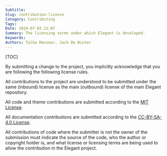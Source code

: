 ```yaml
---
Subtitle:
Slug: contribution-license
Category: Contributing
Tags:
Date: 2019-07-03 22:07
Summary: The licensing terms under which Elegant is developed.
Keywords:
Authors: Talha Mansoor, Jack De Winter
---
```


[TOC]

By submitting a change to the project, you implicitly acknowledge that you are following
the following license rules.

All contributions to the project are understood to be submitted under the same (inbound)
license as the main (outbound) license of the main Elegant repository.

All code and theme contributions are submitted according to the
[MIT License](https://spdx.org/licenses/MIT.html).

All documentation contributions are submitted according to the
[CC-BY-SA-4.0 License](https://spdx.org/licenses/CC-BY-SA-4.0.html).

All contributions of code where the submitter is not the owner of the submission must indicate
the source of the code, who the author or copyright holder is, and what license or licensing
terms are being used to allow the contribution in the Elegant project.
